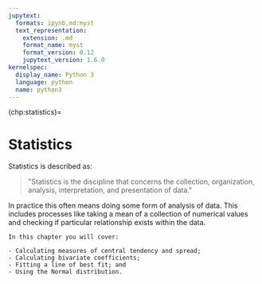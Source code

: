 ```yaml
---
jupytext:
  formats: ipynb,md:myst
  text_representation:
    extension: .md
    format_name: myst
    format_version: 0.12
    jupytext_version: 1.6.0
kernelspec:
  display_name: Python 3
  language: python
  name: python3
---
```


(chp:statistics)=

# Statistics

Statistics is described as:

> "Statistics is the discipline that concerns the collection,
> organization, analysis, interpretation, and presentation of data."

In practice this often means doing some form of analysis of data. This
includes processes like taking a mean of a collection of numerical
values and checking if particular relationship exists within the data.

```{important}
In this chapter you will cover:

- Calculating measures of central tendency and spread;
- Calculating bivariate coefficients;
- Fitting a line of best fit; and
- Using the Normal distribution.
```
